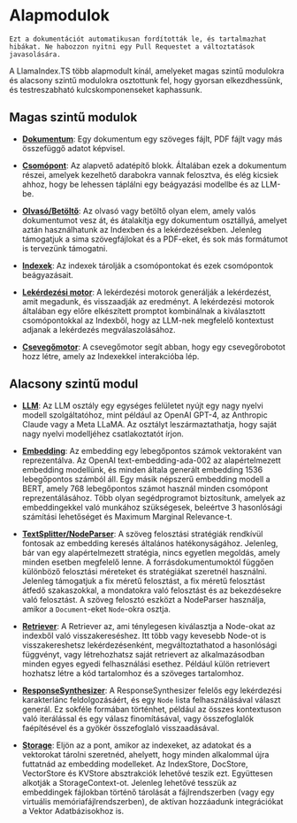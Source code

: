 # Alapmodulok

`Ezt a dokumentációt automatikusan fordították le, és tartalmazhat hibákat. Ne habozzon nyitni egy Pull Requestet a változtatások javasolására.`

A LlamaIndex.TS több alapmodult kínál, amelyeket magas szintű modulokra és alacsony szintű modulokra osztottunk fel, hogy gyorsan elkezdhessünk, és testreszabható kulcskomponenseket kaphassunk.

## Magas szintű modulok

- [**Dokumentum**](./high_level/documents_and_nodes.md): Egy dokumentum egy szöveges fájlt, PDF fájlt vagy más összefüggő adatot képvisel.

- [**Csomópont**](./high_level/documents_and_nodes.md): Az alapvető adatépítő blokk. Általában ezek a dokumentum részei, amelyek kezelhető darabokra vannak felosztva, és elég kicsiek ahhoz, hogy be lehessen táplálni egy beágyazási modellbe és az LLM-be.

- [**Olvasó/Betöltő**](./high_level/data_loader.md): Az olvasó vagy betöltő olyan elem, amely valós dokumentumot vesz át, és átalakítja egy dokumentum osztállyá, amelyet aztán használhatunk az Indexben és a lekérdezésekben. Jelenleg támogatjuk a sima szövegfájlokat és a PDF-eket, és sok más formátumot is tervezünk támogatni.

- [**Indexek**](./high_level/data_index.md): Az indexek tárolják a csomópontokat és ezek csomópontok beágyazásait.

- [**Lekérdezési motor**](./high_level/query_engine.md): A lekérdezési motorok generálják a lekérdezést, amit megadunk, és visszaadják az eredményt. A lekérdezési motorok általában egy előre elkészített promptot kombinálnak a kiválasztott csomópontokkal az Indexből, hogy az LLM-nek megfelelő kontextust adjanak a lekérdezés megválaszolásához.

- [**Csevegőmotor**](./high_level/chat_engine.md): A csevegőmotor segít abban, hogy egy csevegőrobotot hozz létre, amely az Indexekkel interakcióba lép.

## Alacsony szintű modul

- [**LLM**](./low_level/llm.md): Az LLM osztály egy egységes felületet nyújt egy nagy nyelvi modell szolgáltatóhoz, mint például az OpenAI GPT-4, az Anthropic Claude vagy a Meta LLaMA. Az osztályt leszármaztathatja, hogy saját nagy nyelvi modelljéhez csatlakoztatót írjon.

- [**Embedding**](./low_level/embedding.md): Az embedding egy lebegőpontos számok vektoraként van reprezentálva. Az OpenAI text-embedding-ada-002 az alapértelmezett embedding modellünk, és minden általa generált embedding 1536 lebegőpontos számból áll. Egy másik népszerű embedding modell a BERT, amely 768 lebegőpontos számot használ minden csomópont reprezentálásához. Több olyan segédprogramot biztosítunk, amelyek az embeddingekkel való munkához szükségesek, beleértve 3 hasonlósági számítási lehetőséget és Maximum Marginal Relevance-t.

- [**TextSplitter/NodeParser**](./low_level/node_parser.md): A szöveg felosztási stratégiák rendkívül fontosak az embedding keresés általános hatékonyságához. Jelenleg, bár van egy alapértelmezett stratégia, nincs egyetlen megoldás, amely minden esetben megfelelő lenne. A forrásdokumentumoktól függően különböző felosztási méreteket és stratégiákat szeretnél használni. Jelenleg támogatjuk a fix méretű felosztást, a fix méretű felosztást átfedő szakaszokkal, a mondatokra való felosztást és az bekezdésekre való felosztást. A szöveg felosztó eszközt a NodeParser használja, amikor a `Document`-eket `Node`-okra osztja.

- [**Retriever**](./low_level/retriever.md): A Retriever az, ami ténylegesen kiválasztja a Node-okat az indexből való visszakereséshez. Itt több vagy kevesebb Node-ot is visszakereshetsz lekérdezésenként, megváltoztathatod a hasonlósági függvényt, vagy létrehozhatsz saját retrievert az alkalmazásodban minden egyes egyedi felhasználási esethez. Például külön retrievert hozhatsz létre a kód tartalomhoz és a szöveges tartalomhoz.

- [**ResponseSynthesizer**](./low_level/response_synthesizer.md): A ResponseSynthesizer felelős egy lekérdezési karakterlánc feldolgozásáért, és egy `Node` lista felhasználásával választ generál. Ez sokféle formában történhet, például az összes kontextuson való iterálással és egy válasz finomításával, vagy összefoglalók faépítésével és a gyökér összefoglaló visszaadásával.

- [**Storage**](./low_level/storage.md): Eljön az a pont, amikor az indexeket, az adatokat és a vektorokat tárolni szeretnéd, ahelyett, hogy minden alkalommal újra futtatnád az embedding modelleket. Az IndexStore, DocStore, VectorStore és KVStore absztrakciók lehetővé teszik ezt. Együttesen alkotják a StorageContext-ot. Jelenleg lehetővé tesszük az embeddingek fájlokban történő tárolását a fájlrendszerben (vagy egy virtuális memóriafájlrendszerben), de aktívan hozzáadunk integrációkat a Vektor Adatbázisokhoz is.
